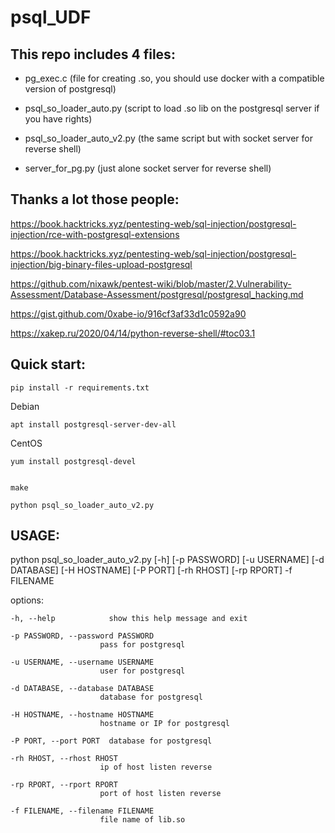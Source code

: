 # psql_UDF

## This repo includes 4 files:

- pg_exec.c  (file for creating .so, you should use docker with a compatible version of postgresql)

- psql_so_loader_auto.py (script to load .so lib on the postgresql server if you have rights)

- psql_so_loader_auto_v2.py (the same script but with socket server for reverse shell)

- server_for_pg.py (just alone socket server for reverse shell)




## Thanks a lot those people:

   https://book.hacktricks.xyz/pentesting-web/sql-injection/postgresql-injection/rce-with-postgresql-extensions

   https://book.hacktricks.xyz/pentesting-web/sql-injection/postgresql-injection/big-binary-files-upload-postgresql

   https://github.com/nixawk/pentest-wiki/blob/master/2.Vulnerability-Assessment/Database-Assessment/postgresql/postgresql_hacking.md

   https://gist.github.com/0xabe-io/916cf3af33d1c0592a90

   https://xakep.ru/2020/04/14/python-reverse-shell/#toc03.1
   
   
   
## Quick start:

    pip install -r requirements.txt

Debian
    
    apt install postgresql-server-dev-all

CentOS
    
    yum install postgresql-devel


    make

    python psql_so_loader_auto_v2.py




## USAGE:

python psql_so_loader_auto_v2.py [-h] [-p PASSWORD] [-u USERNAME] [-d DATABASE] [-H HOSTNAME] [-P PORT] [-rh RHOST] [-rp RPORT] -f FILENAME

options:
 
    -h, --help            show this help message and exit
 
    -p PASSWORD, --password PASSWORD
                        pass for postgresql
 
    -u USERNAME, --username USERNAME
                        user for postgresql
 
    -d DATABASE, --database DATABASE
                        database for postgresql
 
    -H HOSTNAME, --hostname HOSTNAME
                        hostname or IP for postgresql
 
    -P PORT, --port PORT  database for postgresql
 
    -rh RHOST, --rhost RHOST
                        ip of host listen reverse
 
    -rp RPORT, --rport RPORT
                        port of host listen reverse
 
    -f FILENAME, --filename FILENAME
                        file name of lib.so

